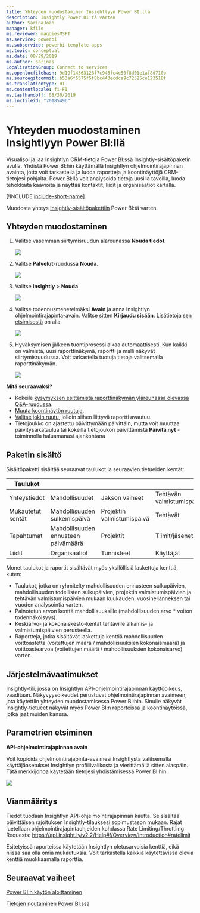 ```yaml
---
title: Yhteyden muodostaminen Insightlyyn Power BI:llä
description: Insightly Power BI:tä varten
author: SarinaJoan
manager: kfile
ms.reviewer: maggiesMSFT
ms.service: powerbi
ms.subservice: powerbi-template-apps
ms.topic: conceptual
ms.date: 08/29/2019
ms.author: sarinas
LocalizationGroup: Connect to services
ms.openlocfilehash: 9d19f14363128f7c945fc4e50f8d01e1af8d710b
ms.sourcegitcommit: b53a6f5575f5f8bc443ecdca9c72525ce123518f
ms.translationtype: HT
ms.contentlocale: fi-FI
ms.lasthandoff: 08/30/2019
ms.locfileid: "70185496"
---
```

# <a name="connect-to-insightly-with-power-bi"></a>Yhteyden muodostaminen Insightlyyn Power BI:llä
Visualisoi ja jaa Insightlyn CRM-tietoja Power BI:ssä Insightly-sisältöpaketin avulla. Yhdistä Power BI:hin käyttämällä Insightlyn ohjelmointirajapinnan avainta, jotta voit tarkastella ja luoda raportteja ja koontinäyttöjä CRM-tietojesi pohjalta. Power BI:llä voit analysoida tietoja uusilla tavoilla, luoda tehokkaita kaavioita ja näyttää kontaktit, liidit ja organisaatiot kartalla.

[!INCLUDE [include-short-name](./includes/service-deprecate-content-packs.md)]

Muodosta yhteys [Insightly-sisältöpakettiin](https://app.powerbi.com/getdata/services/insightly) Power BI:tä varten.

## <a name="how-to-connect"></a>Yhteyden muodostaminen
1. Valitse vasemman siirtymisruudun alareunassa **Nouda tiedot**.
   
   ![](media/service-connect-to-insightly/getdata.png)
2. Valitse **Palvelut**-ruudussa **Nouda**.
   
   ![](media/service-connect-to-insightly/services.png)
3. Valitse **Insightly** \> **Nouda**.
   
   ![](media/service-connect-to-insightly/insightly.png)
4. Valitse todennusmenetelmäksi **Avain** ja anna Insightlyn ohjelmointirajapinta-avain. Valitse sitten **Kirjaudu sisään**. Lisätietoja [sen etsimisestä](#FindingParams) on alla.
   
   ![](media/service-connect-to-insightly/creds.png)
5. Hyväksymisen jälkeen tuontiprosessi alkaa automaattisesti. Kun kaikki on valmista, uusi raporttinäkymä, raportti ja malli näkyvät siirtymisruudussa. Voit tarkastella tuotuja tietoja valitsemalla raporttinäkymän.
   
     ![](media/service-connect-to-insightly/dashboard.png)

**Mitä seuraavaksi?**

* Kokeile [kysymyksen esittämistä raporttinäkymän yläreunassa olevassa Q&A-ruudussa](consumer/end-user-q-and-a.md).
* [Muuta koontinäytön ruutuja](service-dashboard-edit-tile.md).
* [Valitse jokin ruutu](consumer/end-user-tiles.md), jolloin siihen liittyvä raportti avautuu.
* Tietojoukko on ajastettu päivittymään päivittäin, mutta voit muuttaa päivitysaikataulua tai kokeilla tietojoukon päivittämistä **Päivitä nyt** -toiminnolla haluamanasi ajankohtana

## <a name="whats-included"></a>Paketin sisältö
Sisältöpaketti sisältää seuraavat taulukot ja seuraavien tietueiden kentät:

| Taulukot |  |  |  |
| --- | --- | --- | --- |
| Yhteystiedot |Mahdollisuudet |Jakson vaiheet |Tehtävän valmistumispäivä |
| Mukautetut kentät |Mahdollisuuden sulkemispäivä |Projektin valmistumispäivä |Tehtävät |
| Tapahtumat |Mahdollisuuden ennusteen päivämäärä |Projektit |Tiimit/jäsenet |
| Liidit |Organisaatiot |Tunnisteet |Käyttäjät |

Monet taulukot ja raportit sisältävät myös yksilöllisiä laskettuja kenttiä, kuten:  

* Taulukot, jotka on ryhmitelty mahdollisuuden ennusteen sulkupäivien, mahdollisuuden todellisten sulkupäivien, projektin valmistumispäivien ja tehtävän valmistumispäivien mukaan kuukauden, vuosineljänneksen tai vuoden analysointia varten.  
* Painotetun arvon kenttä mahdollisuuksille (mahdollisuuden arvo * voiton todennäköisyys).  
* Keskiarvo- ja kokonaiskesto-kentät tehtäville alkamis- ja valmistumispäivien perusteella.  
* Raportteja, jotka sisältävät laskettuja kenttiä mahdollisuuden voittoastetta (voitettujen määrä / mahdollisuuksien kokonaismäärä) ja voittoastearvoa (voitettujen määrä / mahdollisuuksien kokonaisarvo) varten.  

## <a name="system-requirements"></a>Järjestelmävaatimukset
Insightly-tili, jossa on Insightlyn API-ohjelmointirajapinnan käyttöoikeus, vaaditaan. Näkyvyysoikeudet perustuvat ohjelmointirajapinnan avaimeen, jota käytettiin yhteyden muodostamisessa Power BI:hin. Sinulle näkyvät Insightly-tietueet näkyvät myös Power BI:n raporteissa ja koontinäytöissä, jotka jaat muiden kanssa.

<a name="FindingParams"></a>

## <a name="finding-parameters"></a>Parametrien etsiminen
**API-ohjelmointirajapinnan avain**

Voit kopioida ohjelmointirajapinta-avaimesi Insightlysta valitsemalla käyttäjäasetukset Insightlyn profiilivalikosta ja vierittämällä sitten alaspäin. Tätä merkkijonoa käytetään tietojesi yhdistämisessä Power BI:hin.

![](media/service-connect-to-insightly/findapi.png)

## <a name="troubleshooting"></a>Vianmääritys
Tiedot tuodaan Insightlyn API-ohjelmointirajapinnan kautta. Se sisältää päivittäisen rajoituksen Insightly-tilauksesi sopimustason mukaan. Rajat luetellaan ohjelmointirajapintaohjeiden kohdassa Rate Limiting/Throttling Requests: https://api.insight.ly/v2.2/Help#!/Overview/Introduction#ratelimit

Esitetyissä raporteissa käytetään Insightlyn oletusarvoisia kenttiä, eikä niissä saa olla omia mukautuksia. Voit tarkastella kaikkia käytettävissä olevia kenttiä muokkaamalla raporttia.

## <a name="next-steps"></a>Seuraavat vaiheet
[Power BI:n käytön aloittaminen](service-get-started.md)

[Tietojen noutaminen Power BI:ssä](service-get-data.md)

